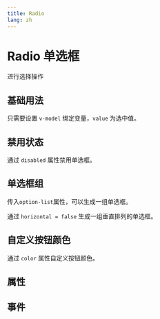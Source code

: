 ```yaml
---
title: Radio
lang: zh
---
```


<script setup lang="ts">
  import props from "../../../example/radio/description/zh-props.ts";
  import events from "../../../example/radio/description/zh-events.ts";
</script>


# Radio 单选框

进行选择操作


## 基础用法

只需要设置 ```v-model``` 绑定变量，```value``` 为选中值。
<demo src="../../../example/radio/base.vue"></demo>


## 禁用状态

通过 ```disabled``` 属性禁用单选框。

<demo src="../../../example/radio/disabled.vue"></demo>


## 单选框组

 传入```option-list```属性，可以生成一组单选框。
<demo src="../../../example/radio/option-list-horizontal.vue"></demo>


 通过 ```horizontal = false``` 生成一组垂直排列的单选框。

<demo src="../../../example/radio/option-list.vue"></demo>

## 自定义按钮颜色

 通过 ```color``` 属性自定义按钮颜色。
<demo src="../../../example/radio/color.vue"></demo>


## 属性
<table-block type="propsZh" :data="props"></table-block>


## 事件
<table-block type="eventsZh" :data="events"></table-block>


